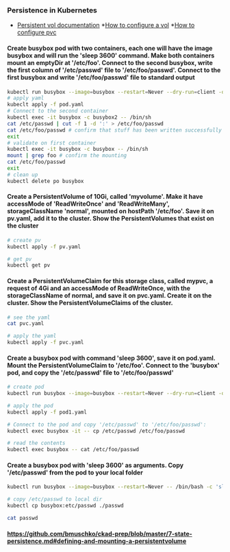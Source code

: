### Persistence in Kubernetes

* [Persistent vol documentation](https://kubernetes.io/docs/concepts/storage/persistent-volumes/)
*[How to configure a vol](https://kubernetes.io/docs/tasks/configure-pod-container/configure-volume-storage/)
*[How to configure pvc](https://kubernetes.io/docs/tasks/configure-pod-container/configure-persistent-volume-storage/)

#### Create busybox pod with two containers, each one will have the image busybox and will run the 'sleep 3600' command. Make both containers mount an emptyDir at '/etc/foo'. Connect to the second busybox, write the first column of '/etc/passwd' file to '/etc/foo/passwd'. Connect to the first busybox and write '/etc/foo/passwd' file to standard output
```bash
kubectl run busybox --image=busybox --restart=Never --dry-run=client -o yaml -- /bin/sh -c 'sleep 3600' > pod.yaml
# apply yaml
kubeclt apply -f pod.yaml
# Connect to the second container
kubectl exec -it busybox -c busybox2 -- /bin/sh
cat /etc/passwd | cut -f 1 -d ':' > /etc/foo/passwd 
cat /etc/foo/passwd # confirm that stuff has been written successfully
exit
# validate on first container
kubectl exec -it busybox -c busybox -- /bin/sh
mount | grep foo # confirm the mounting
cat /etc/foo/passwd
exit
# clean up
kubectl delete po busybox
```
#### Create a PersistentVolume of 10Gi, called 'myvolume'. Make it have accessMode of 'ReadWriteOnce' and 'ReadWriteMany', storageClassName 'normal', mounted on hostPath '/etc/foo'. Save it on pv.yaml, add it to the cluster. Show the PersistentVolumes that exist on the cluster
```bash
# create pv
kubectl apply -f pv.yaml

# get pv
kubectl get pv
```

#### Create a PersistentVolumeClaim for this storage class, called mypvc, a request of 4Gi and an accessMode of ReadWriteOnce, with the storageClassName of normal, and save it on pvc.yaml. Create it on the cluster. Show the PersistentVolumeClaims of the cluster.
```bash
# see the yaml
cat pvc.yaml

# apply the yaml
kubectl apply -f pvc.yaml
```
#### Create a busybox pod with command 'sleep 3600', save it on pod.yaml. Mount the PersistentVolumeClaim to '/etc/foo'. Connect to the 'busybox' pod, and copy the '/etc/passwd' file to '/etc/foo/passwd'
```bash
# create pod
kubectl run busybox --image=busybox --restart=Never --dry-run=client -o yaml -- /bin/sh -c 'sleep 3600' > pod1.yaml

# apply the pod
kubectl apply -f pod1.yaml

# Connect to the pod and copy '/etc/passwd' to '/etc/foo/passwd':
kubectl exec busybox -it -- cp /etc/passwd /etc/foo/passwd

# read the contents
kubectl exec busybox -- cat /etc/foo/passwd
```
#### Create a busybox pod with 'sleep 3600' as arguments. Copy '/etc/passwd' from the pod to your local folder
```bash
kubectl run busybox --image=busybox --restart=Never -- /bin/bash -c 'sleep 3600'

# copy /etc/passwd to local dir
kubectl cp busybox:etc/passwd ./passwd

cat passwd
```
#### https://github.com/bmuschko/ckad-prep/blob/master/7-state-persistence.md#defining-and-mounting-a-persistentvolume
```bash
```